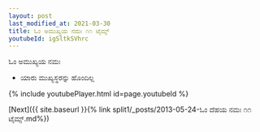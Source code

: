 ```yaml
---
layout: post
last_modified_at: 2021-03-30
title: ಓಂ ಅಮುಖ್ಯಯ ನಮಃ ೧೧ ಟೈಮ್ಸ್
youtubeId: igSltkSVhrc
---
```

 
 
 ಓಂ ಅಮುಖ್ಯಯ ನಮಃ  
 
 -  ಯಾರು ಮುಖ್ಯಸ್ಥರನ್ನು ಹೊಂದಿಲ್ಲ 
 
  
 
  
 
 
 
 
 
 


{% include youtubePlayer.html id=page.youtubeId %}
 
[Next]({{ site.baseurl }}{% link  split1/_posts/2013-05-24-ಓಂ ದೆಹಯ ನಮಃ ೧೧ ಟೈಮ್ಸ್.md%})
 
